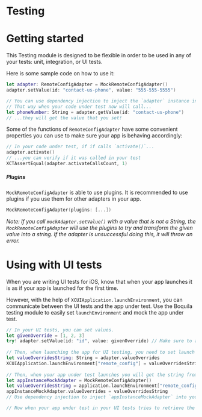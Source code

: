 # Testing

# Getting started 

This Testing module is designed to be flexible in order to be used in any of your tests: unit, integration, or UI tests. 

Here is some sample code on how to use it:
```swift
let adapter: RemoteConfigAdapter = MockRemoteConfigAdapter()
adapter.setValue(id: "contact-us-phone", value: "555-555-5555")

// You can use dependency injection to inject the `adapter` instance into your code under test. 
// That way when your code under test now will call...
let phoneNumber: String = adapter.getValue(id: "contact-us-phone")
// ...they will get the value that you set!
```

Some of the functions of `RemoteConfigAdapter` have some convenient properties you can use to make sure your app is behaving accordingly:

```swift
// In your code under test, if if calls `activate()`...
adapter.activate()
// ...you can verify if it was called in your test        
XCTAssertEqual(adapter.activateCallsCount, 1)
```

##### Plugins

`MockRemoteConfigAdapter` is able to use plugins. It is recommended to use plugins if you use them for other adapters in your app. 
```swift
MockRemoteConfigAdapter(plugins: [...])
```

*Note: If you call `mockAdapter.setValue()` with a value that is not a String, the `MockRemoteConfigAdapter` will use the plugins to try and transform the given value into a string. If the adapter is unsuccessful doing this, it will throw an error.*

# Using with UI tests

When you are writing UI tests for iOS, know that when your app launches it is as if your app is launched for the first time. 

However, with the help of `XCUIApplication.launchEnvironment`, you can communicate between the UI tests and the app under test. Use the Boquila testing module to easily set `launchEnvironment` and mock the app under test. 

```swift
// In your UI tests, you can set values.
let givenOverride = [1, 2, 3]
try! adapter.setValue(id: "id", value: givenOverride) // Make sure to add plugins to your adapter to avoid an error being thrown!
        
// Then, when launching the app for UI testing, you need to set launch environments using strings.
let valueOverridesString: String = adapter.valueOverrides
XCUIApplication.launchEnvironment["remote_config"] = valueOverridesString
        
// Then, when your app under test launches you will get the string from the launch environment. You then want to put that back into the app instance's mock adapter.
let appInstanceMockAdapter = MockRemoteConfigAdapter()
let valueOverridesString = application.launchEnvironment["remote_config"]
appInstanceMockAdapter.valueOverrides = valueOverridesString
// Use dependency injection to inject `appInstanceMockAdapter` into your app. 

// Now when your app under test in your UI tests tries to retrieve the remote config value with id "id", they will get your set value.
```